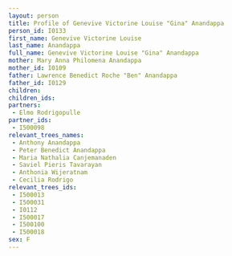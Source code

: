 ```yaml
---
layout: person
title: Profile of Genevive Victorine Louise "Gina" Anandappa
person_id: I0133
first_name: Genevive Victorine Louise
last_name: Anandappa
full_name: Genevive Victorine Louise "Gina" Anandappa
mother: Mary Anna Philomena Anandappa
mother_id: I0109
father: Lawrence Benedict Roche "Ben" Anandappa
father_id: I0129
children:
children_ids:
partners:
 - Elmo Rodrigopulle
partner_ids:
 - I500098
relevant_trees_names:
 - Anthony Anandappa
 - Peter Benedict Anandappa
 - Maria Nathalia Canjemanaden
 - Saviel Pieris Tavarayan
 - Anthonia Wijeratnam
 - Cecilia Rodrigo
relevant_trees_ids:
 - I500013
 - I500031
 - I0112
 - I500017
 - I500100
 - I500018
sex: F
---
```


